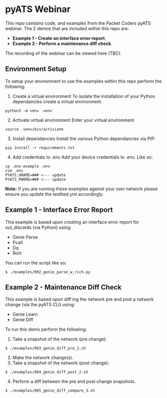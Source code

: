 # pyATS Webinar

This repo contains code, and examples from the Packet Coders pyATS webinar.
The 2 demos that are included within this repo are:
* **Example 1 - Create an interface error report**.
* **Example 2 - Perform a maintenance diff check**.

The recording of the webinar can be viewed here (TBC).

## Environment Setup

To setup your environment to use the examples within this repo perform the following:


1.  Create a virtual environment
To isolate the installation of your Python dependancies create a virtual environment.
```
python3 -m venv .venv
```

2. Activate virtual environment
Enter your virtual environment
```
source .venv/bin/activiate
```

3. Install dependancies
Install the various Python dependancies via PIP:
```
pip install -r requirements.txt
```

4. Add credentials to .env
Add your device credentials to .env. Like so:
```
cp .env-example .env
vim .env
PYATS_UNAME=### <--- update
PYATS_PWORD=### <--- update
```

**Note:** If you are running these examples against your own network please ensure you update the testbed.yml accordingly.

## Example 1 - Interface Error Report
This example is based upon creating an interface error report for out_discards (via Python) using:
* Genie Parse
* Pcall
* Dq
* Rich

You can run the script like so:
```
$ ./examples/002_genie_parse_w_rich.py
```

## Example 2 - Maintenance Diff Check
This example is based upon diff`ing the network pre and post a network change (via the pyATS CLI) using:
* Genie Learn
* Genie Diff

To run this demo perform the following:
1. Take a snapshot of the network (pre change):
```
$ ./examples/003_genie_diff_pre_1.sh
```
2. Make the network change(s).
3. Take a snapshot of the network (post change):
```
$ ./examples/004_genie_diff_post_2.sh
```
4. Perform a diff between the pre and post change snapshots.
```
$ ./examples/005_genie_diff_compare_3.sh
```

